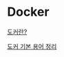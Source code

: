 # Docker

[도커란?](https://github.com/JwahoonKim/TIL/tree/main/docker/%EB%8F%84%EC%BB%A4%EB%9E%80%3F)

[도커 기본 용어 정리](https://github.com/JwahoonKim/TIL/tree/main/docker/%EB%8F%84%EC%BB%A4%20%EA%B8%B0%EB%B3%B8%20%EC%9A%A9%EC%96%B4%20%EC%A0%95%EB%A6%AC)


